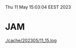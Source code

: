 Thu 11 May 15:03:04 EEST 2023
# JAM
<a href='./cache/202305/11_15.log'>./cache/202305/11_15.log</a>
